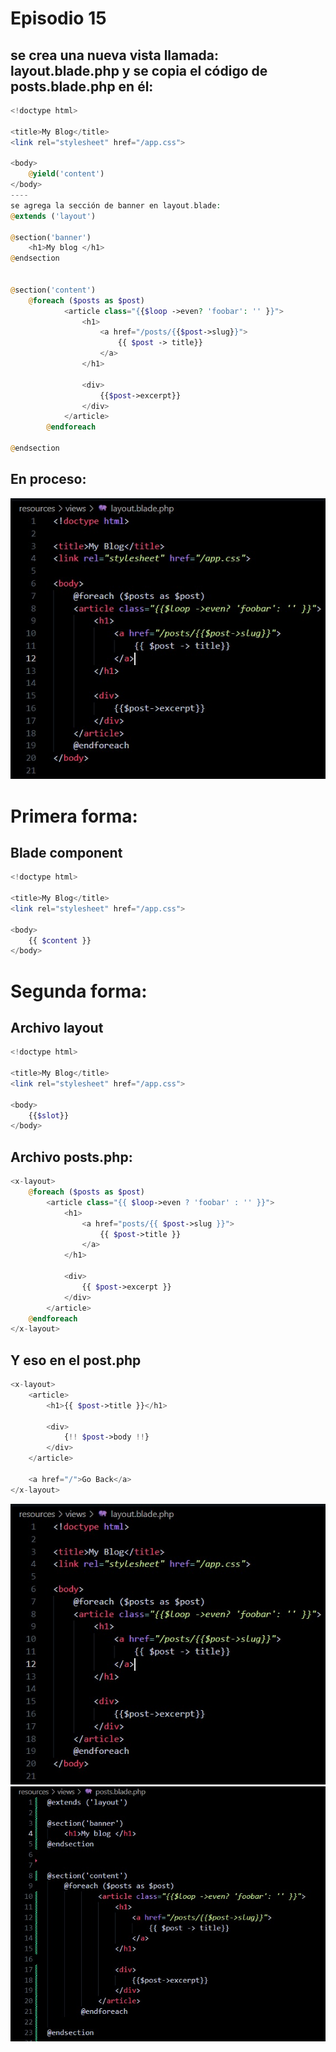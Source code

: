 # Episodio 15
## se crea una nueva vista llamada: layout.blade.php y se copia el código de posts.blade.php en él:
```php
<!doctype html>

<title>My Blog</title>
<link rel="stylesheet" href="/app.css">

<body>
    @yield('content')
</body>
----
se agrega la sección de banner en layout.blade:
@extends ('layout')

@section('banner')
    <h1>My blog </h1>
@endsection


@section('content')
    @foreach ($posts as $post)
            <article class="{{$loop ->even? 'foobar': '' }}">
                <h1>
                    <a href="/posts/{{$post->slug}}">
                        {{ $post -> title}}
                    </a>
                </h1>

                <div>
                    {{$post->excerpt}}
                </div>
            </article>
        @endforeach

@endsection
```
## En proceso:
![Vista](./151.jpg)

# Primera forma:
## Blade component
```php
<!doctype html>

<title>My Blog</title>
<link rel="stylesheet" href="/app.css">

<body>
    {{ $content }}
</body>
```
# Segunda forma:
## Archivo layout
```php
<!doctype html>

<title>My Blog</title>
<link rel="stylesheet" href="/app.css">

<body>
    {{$slot}}
</body>
```
## Archivo posts.php: 

```php
<x-layout>
    @foreach ($posts as $post)
        <article class="{{ $loop->even ? 'foobar' : '' }}">
            <h1>
                <a href="posts/{{ $post->slug }}">
                    {{ $post->title }}
                </a>
            </h1>

            <div>
                {{ $post->excerpt }}
            </div>
        </article>
    @endforeach
</x-layout>
```

## Y eso en el post.php
```php
<x-layout>
    <article>
        <h1>{{ $post->title }}</h1>

        <div>
            {!! $post->body !!}
        </div>
    </article>

    <a href="/">Go Back</a>
</x-layout>
```

![Vista](./151.jpg)
![Vista](./152.jpg)




